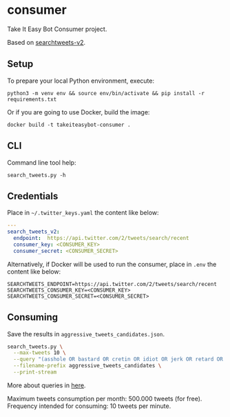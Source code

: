 # consumer

Take It Easy Bot Consumer project.

Based on [searchtweets-v2](https://github.com/twitterdev/search-tweets-python/tree/v2).

## Setup

To prepare your local Python environment, execute:

`python3 -m venv env && source env/bin/activate && pip install -r requirements.txt`

Or if you are going to use Docker, build the image:

`docker build -t takeiteasybot-consumer .`

## CLI

Command line tool help:

`search_tweets.py -h`

## Credentials

Place in `~/.twitter_keys.yaml` the content like below:

```yml
---
search_tweets_v2:
  endpoint:  https://api.twitter.com/2/tweets/search/recent
  consumer_key: <CONSUMER_KEY>
  consumer_secret: <CONSUMER_SECRET>
```

Alternatively, if Docker will be used to run the consumer, place in `.env` the content like below:

```env
SEARCHTWEETS_ENDPOINT=https://api.twitter.com/2/tweets/search/recent
SEARCHTWEETS_CONSUMER_KEY=<CONSUMER_KEY>
SEARCHTWEETS_CONSUMER_SECRET=<CONSUMER_SECRET>
```

## Consuming

Save the results in `aggressive_tweets_candidates.json`.

```bash
search_tweets.py \
  --max-tweets 10 \
  --query "(asshole OR bastard OR cretin OR idiot OR jerk OR retard OR stupid OR twat) lang:en" \
  --filename-prefix aggressive_tweets_candidates \
  --print-stream
```

More about queries in [here](https://developer.twitter.com/en/docs/twitter-api/tweets/filtered-stream/integrate/build-a-rule).

Maximum tweets consumption per month: 500.000 tweets (for free). Frequency intended for consuming: 10 tweets per minute.
